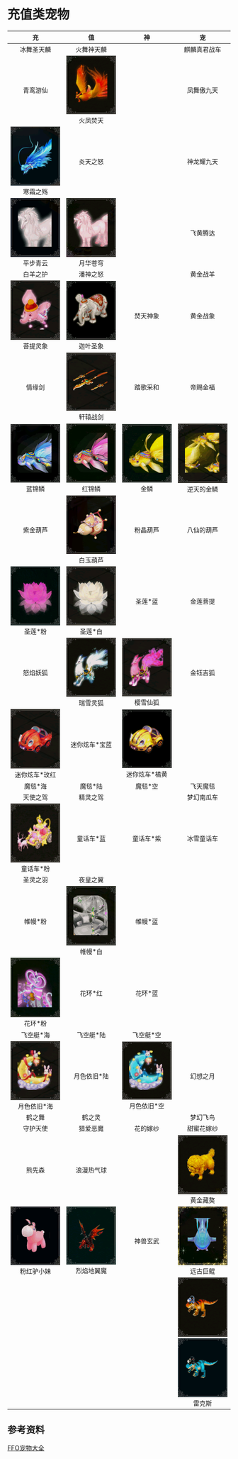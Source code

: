 # 充值类宠物

|                              充                              |                            值                             |                              神                              |                              宠                              |
| :----------------------------------------------------------: | :-------------------------------------------------------: | :----------------------------------------------------------: | :----------------------------------------------------------: |
|                          冰舞圣天麟                          |                        火舞神天麟                         |                            <br/>                             |                         麒麟真君战车                         |
|                           青鸾游仙                           |  ![](/static/images/game/chongwu/hfft.png)<br/>火凤焚天   |                            <br/>                             |                          凤舞傲九天                          |
|    ![](/static/images/game/chongwu/hszs.png)<br/>寒霜之殇    |                         炎天之怒                          |                            <br/>                             |                          神龙耀九天                          |
|    ![](/static/images/game/chongwu/pbqy.png)<br/>平步青云    |  ![](/static/images/game/chongwu/yhcq.png)<br/>月华苍穹   |                            <br/>                             |                           飞黄腾达                           |
|                           白羊之护                           |                         潘神之怒                          |                            <br/>                             |                           黄金战羊                           |
|    ![](/static/images/game/chongwu/ptlx.png)<br/>菩提灵象    |  ![](/static/images/game/chongwu/jysx.png)<br/>迦叶圣象   |                           焚天神象                           |                           黄金战象                           |
|                            情缘剑                            |  ![](/static/images/game/chongwu/xyzj.png)<br/>轩辕战剑   |                           踏歌采和                           |                           帝赐金福                           |
|     ![](/static/images/game/chongwu/ljl.png)<br/>蓝锦鳞      |    ![](/static/images/game/chongwu/hjl.png)<br/>红锦鳞    |     ![](/static/images/game/chongwu/jinlin.png)<br/>金鳞     |  ![](/static/images/game/chongwu/ntdjl.png)<br/>逆天的金鳞   |
|                           紫金葫芦                           |  ![](/static/images/game/chongwu/byhl.png)<br/>白玉葫芦   |                           粉晶葫芦                           |                          八仙的葫芦                          |
|     ![](/static/images/game/chongwu/slf.png)<br/>圣莲*粉     |   ![](/static/images/game/chongwu/slb.png)<br/>圣莲*白    |                           圣莲*蓝                            |                           金莲菩提                           |
|                           怒焰妖狐                           |  ![](/static/images/game/chongwu/rxlh.png)<br/>瑞雪灵狐   |    ![](/static/images/game/chongwu/yxxh.png)<br/>樱雪仙狐    |                           金钰吉狐                           |
| ![](/static/images/game/chongwu/mnxcmh.png)<br/>迷你炫车*玫红 |                       迷你炫车*宝蓝                       | ![](/static/images/game/chongwu/mnxcjh.png)<br/>迷你炫车*橘黄 |                                                              |
|                           魔毯*海                            |                          魔毯*陆                          |                           魔毯*空                            |                           飞天魔毯                           |
|                           天使之驾                           |                         精灵之驾                          |                            <br/>                             |                          梦幻南瓜车                          |
|   ![](/static/images/game/chongwu/thcf.png)<br/>童话车*粉    |                         童话车*蓝                         |                          童话车*紫                           |                          冰雪童话车                          |
|                           圣灵之羽                           |                         夜皇之翼                          |                            <br/>                             |                            <br/>                             |
|                           帷幔*粉                            |   ![](/static/images/game/chongwu/wmb.png)<br/>帷幔*白    |                           帷幔*蓝                            |                            <br/>                             |
|     ![](/static/images/game/chongwu/hhf.png)<br/>花环*粉     |                          花环*红                          |                           花环*蓝                            |                            <br/>                             |
|                          飞空艇*海                           |                         飞空艇*陆                         |                          飞空艇*空                           |                            <br/>                             |
|  ![](/static/images/game/chongwu/ysyjh.png)<br/>月色依旧*海  |                        月色依旧*陆                        |  ![](/static/images/game/chongwu/ysyjk.png)<br/>月色依旧*空  |                           幻想之月                           |
|                            鹤之舞                            |                          鹤之灵                           |                            <br/>                             |                           梦幻飞鸟                           |
|                           守护天使                           |                         猎爱恶魔                          |                           花的嫁纱                           |                          甜蜜花嫁纱                          |
|                            熊先森                            |                        浪漫热气球                         |                            <br/>                             |    ![](/static/images/game/chongwu/hjza.png)<br/>黄金藏獒    |
|  ![](/static/images/game/chongwu/fhlxm.png)<br/>粉红驴小妹   | ![](/static/images/game/chongwu/lydym.png)<br/>烈焰地翼魔 |                           神兽玄武                           |    ![](/static/images/game/chongwu/ygjk.png)<br/>远古巨鲲    |
|                            <br/>                             |                           <br/>                           |                            <br/>                             | ![](/static/images/game/chongwu/lks.png)<br/>![](/static/images/game/chongwu/lksl.png)<br/>雷克斯 |

## 参考资料

[FFO宠物大全](https://tieba.baidu.com/p/6210440676)